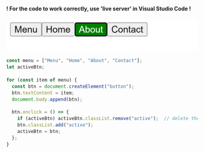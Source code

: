 ﻿
#### ! For the code to work correctly, use 'live server' in Visual Studio Code !

![Checked Menu](https://github.com/AndriiKot/JS__Courses__/blob/main/Alexandr_Dudukalo/2024__VanillaJS-Advanced/Practice/_01_checked-menu/images/__v1_0_0__.png)

```js
const menu = ["Menu", "Home", "About", "Contact"];
let activeBtn;

for (const item of menu) {
  const btn = document.createElement("button");
  btn.textContent = item;
  document.body.append(btn);

  btn.onclick = () => {
    if (activeBtn) activeBtn.classList.remove("active");  // delete the old active button
    btn.classList.add("active");
    activeBtn = btn;
  };
}
```
